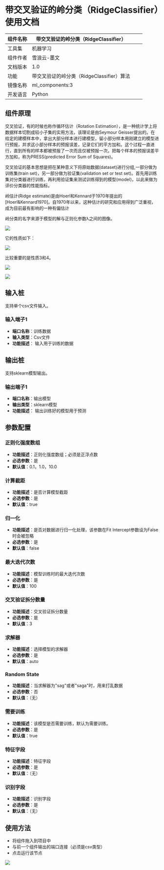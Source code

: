 # 带交叉验证的岭分类（RidgeClassifier）使用文档
| 组件名称 |带交叉验证的岭分类（RidgeClassifier）|  |  |
| --- | --- | --- | --- |
| 工具集 | 机器学习 |  |  |
| 组件作者 | 雪浪云-墨文 |  |  |
| 文档版本 | 1.0 |  |  |
| 功能 | 带交叉验证的岭分类（RidgeClassifier）算法|  |  |
| 镜像名称 | ml_components:3 |  |  |
| 开发语言 | Python |  |  |

## 组件原理
交叉验证，有的时候也称作循环估计（Rotation Estimation），是一种统计学上将数据样本切割成较小子集的实用方法，该理论是由Seymour Geisser提出的。在给定的建模样本中，拿出大部分样本进行建模型，留小部分样本用刚建立的模型进行预报，并求这小部分样本的预报误差，记录它们的平方加和。这个过程一直进行，直到所有的样本都被预报了一次而且仅被预报一次。把每个样本的预报误差平方加和，称为PRESS(predicted Error Sum of Squares)。

交叉验证的基本思想是把在某种意义下将原始数据(dataset)进行分组,一部分做为训练集(train set)，另一部分做为验证集(validation set or test set)。首先用训练集对分类器进行训练，再利用验证集来测试训练得到的模型(model)，以此来做为评价分类器的性能指标。

岭估计(Ridge estimate)是由Hoerl和Kennard于1970年提出的[Hoerl&Kennard1970]。自1970年以来，这种估计的研究和应用得到广泛重视，成为目前最有影响的一种有偏估计

岭分类的名字来源于模型的解与正则化参数λ之间的图像。

![](./img/岭分类1.png)

它的性质如下：

![](./img/岭分类2.png)

比较重要的是性质3和4。

![](./img/岭分类3.png)

![](./img/岭分类4.png)
## 输入桩
支持单个csv文件输入。
### 输入端子1

- **端口名称**：训练数据
- **输入类型**：Csv文件
- **功能描述**： 输入用于训练的数据
## 输出桩
支持sklearn模型输出。
### 输出端子1

- **端口名称**：输出模型
- **输出类型**：sklearn模型
- **功能描述**： 输出训练好的模型用于预测
## 参数配置
### 正则化强度数组

- **功能描述**：正则化强度数组；必须是正浮点数
- **必选参数**：是
- **默认值**：0.1，1.0，10.0
### 计算截距

- **功能描述**：是否计算模型截距
- **必选参数**：是
- **默认值**：true
### 归一化

- **功能描述**：是否对数据进行归一化处理，该参数在Fit Intercept参数设为False时会被忽略
- **必选参数**：是
- **默认值**：false
### 最大迭代次数

- **功能描述**：模型训练时的最大迭代次数
- **必选参数**：是
- **默认值**：100
### 交叉验证拆分数量

- **功能描述**：交叉验证拆分数量
- **必选参数**：是
- **默认值**：3
### 求解器

- **功能描述**：选择模型的求解器
- **必选参数**：是
- **默认值**：auto
### Random State

- **功能描述**：当求解器为"sag"或者"saga"时，用来打乱数据
- **必选参数**：否
- **默认值**：（无）
### 需要训练

- **功能描述**：该模型是否需要训练，默认为需要训练。
- **必选参数**：是
- **默认值**：true
### 特征字段

- **功能描述**：特征字段
- **必选参数**：是
- **默认值**：（无）
### 识别字段

- **功能描述**：识别字段
- **必选参数**：是
- **默认值**：（无）
## 使用方法
- 将组件拖入到项目中
- 与前一个组件输出的端口连接（必须是csv类型）
- 点击运行该节点


![](./img/带交叉验证的岭分类1.png)



